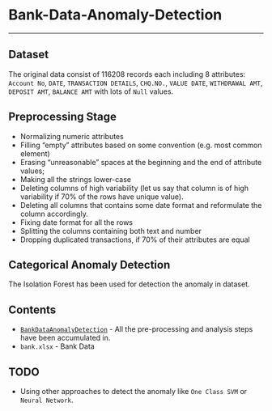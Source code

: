 # Bank-Data-Anomaly-Detection

-------------

## Dataset

The original data consist of  116208 records  each including 8 attributes: `Account No`, `DATE`, `TRANSACTION DETAILS`, `CHQ.NO.`, `VALUE DATE`, `WITHDRAWAL AMT`, `DEPOSIT AMT`, `BALANCE AMT` with lots of `Null` values. 

## Preprocessing Stage

* Normalizing numeric attributes
* Filling “empty” attributes based on some convention (e.g. most common element)
* Erasing “unreasonable” spaces at the beginning and the end of attribute values;
* Making all the strings lower-case
* Deleting columns of high variability (let us say that column is of high variability if 70% of the
  rows have unique value).
* Deleting all columns that contains some date format and reformulate the column
  accordingly.
* Fixing date format for all the rows
* Splitting the columns containing both text and number 
* Dropping duplicated transactions, if 70% of their attributes are equal

## Categorical Anomaly Detection 

The Isolation Forest has been used for detection the anomaly in dataset. 

## Contents

- [`BankDataAnomalyDetection`](BankDataAnomalyDetection.py) - All the pre-processing and analysis steps have been accumulated in.
- `bank.xlsx` - Bank Data

## TODO

* Using other approaches to detect the anomaly like `One Class SVM` or `Neural Network`.

